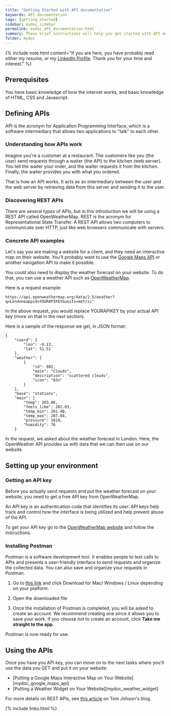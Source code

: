 ```yaml
---
title: "Getting Started with API documentation"
keywords: API documentation
tags: [getting_started]
sidebar: mydoc_sidebar
permalink: mydoc_API_documentation.html
summary: These brief instructions will help you get started with API documentation. You will learn what an API is, and how to send requests using Postman, an API testing tool.
folder: mydoc
---
```


{% include note.html content="If you are here, you have probably read either my resume, or my <a alt='LinkedIn profile' href='http://idratherbewriting.com'>LinkedIn Profile</a>. Thank you for your time and interest." %}

## Prerequisites
You have basic knowledge of how the internet works, and basic knowledge of HTML, CSS and Javascript.

## Defining APIs

API is the acronym for Application Programming Interface, which is a software intermediary that allows two applications to "talk" to each other. 

### Understanding how APIs work

Imagine you're a customer at a restaurant. The customers like you (the user) send requests through a waiter (the API) to the kitchen (web server). You tell the waiter your order, and the waiter requests it from the kitchen. Finally, the waiter provides you with what you ordered.

That is how an API works. It acts as an intermediary between the user and the web server by retrieving data from this server and sending it to the user.

### Discovering REST APIs

There are several types of APIs, but in this introduction we will be using a REST API called OpenWeatherMap.
REST is the acronym for Representational State Transfer. A REST API allows two computers to communicate over HTTP, just like web browsers communicate with servers.

### Concrete API examples

Let's say you are making a website for a client, and they need an interactive map on their website. You'll probably want to use the <a alt="google maps api link" href="https://developers.google.com/maps/documentation/maps-static/overview">Google Maps API</a> or another navigation API to make it possible.

You could also need to display the weather forecast on your website. To do that, you can use a weather API such as <a href="https://openweathermap.org/api">OpenWeatherMap</a>.

Here is a request example:

```
https://api.openweathermap.org/data/2.5/weather?q=London&appid=YOURAPIKEY&units=metric"
```
In the above request, you would replace YOURAPIKEY by your actual API key (more on that in the next section).

Here is a sample of the response we get, in JSON format:
```
{
    "coord": {
        "lon": -0.13,
        "lat": 51.51
    },
    "weather": [
        {
            "id": 802,
            "main": "Clouds",
            "description": "scattered clouds",
            "icon": "03n"
        }
    ],
    "base": "stations",
    "main": {
        "temp": 283.86,
        "feels_like": 282.03,
        "temp_min": 281.48,
        "temp_max": 287.04,
        "pressure": 1019,
        "humidity": 76
    }
```

In the request, we asked about the weather forecast in London. Here, the OpenWeather API provides us with data that we can then use on our website.

## Setting up your environment

### Getting an API key

Before you actually send requests and put the weather forecast on your website, you need to get a free API key from OpenWeatherMap. 

An API key is an authentication code that identifies its user. API keys help track and control how the interface is being utilized and help prevent abuse of the API.

To get your API key go to the <a href="https://openweathermap.org/appid">OpenWeatherMap website</a> and follow the instructions.

### Installing Postman

Postman is a software development tool. It enables people to test calls to APIs and presents a user-friendly interface to send requests and organize the collected data. You can also save  and organize your requests in Postman.

1. Go to <a href="https://www.postman.com/downloads/">this link</a> and click Download for Mac/ Windows / Linux depending on your platform.

2. Open the downloaded file

3. Once the installation of Postman is completed, you will be asked to create an account. We recommend creating one since it allows you to save your work. If you choose not to create an account, click **Take me straight to the app**.

Postman is now ready for use.

## Using the APIs

Once you have you API key, you can move on to the next tasks where you'll use the data you GET and put it on your website:

* [Putting a Google Maps Interactive Map on Your Website][mydoc_google_maps_api]
* [Putting a Weather Widget on Your Website][mydoc_weather_widget]

For more details on REST APIs, see [this article](https://idratherbewriting.com/2015/08/28/all-about-rest-apis/#about-web-services) on Tom Johson's blog.

{% include links.html %}

